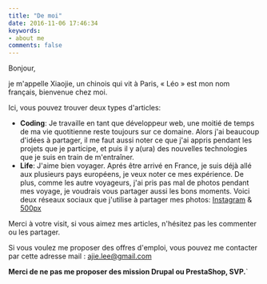 ```yaml
---
title: "De moi"
date: 2016-11-06 17:46:34
keywords:
- about me
comments: false
---
```


<ul id="languageSwitch" data-selected="fr" data-languages="cn,en,fr" data-url_cn="/about-cn" data-url_en="/about-en" data-url_fr="/about-fr"></ul>

Bonjour, 

je m'appelle Xiaojie, un chinois qui vit à Paris, « Léo » est mon nom français, bienvenue chez moi. 

Ici, vous pouvez trouver deux types d'articles: 

- **Coding**: Je travaille en tant que développeur web, une moitié de temps de ma vie quotitienne reste toujours sur ce domaine. Alors j'ai beaucoup d'idées à partager, il me faut aussi noter ce que j'ai appris pendant les projets que je participe, et puis il y a(ura) des nouvelles technologies que je suis en train de m'entraîner.
- **Life**: J'aime bien voyager. Aprés être arrivé en France, je suis déjà allé aux plusieurs pays européens, je veux noter ce mes expérience. De plus, comme les autre voyageurs, j'ai pris pas mal de photos pendant mes voyage, je voudrais vous partager aussi les bons moments. Voici deux réseaux sociaux que j'utilise à partager mes photos: [Instagram](https://instagram.com/leo_li/) & [500px](https://500px.com/XiaojieLI)

Merci à votre visit, si vous aimez mes articles, n'hésitez pas les commenter ou les partager.

Si vous voulez me proposer des offres d'emploi, vous pouvez me contacter par cette adresse mail : [ajie.lee@gmail.com](mailto:ajie.lee@gmail.com)

**Merci de ne pas me proposer des mission Drupal ou PrestaShop, SVP.**`

